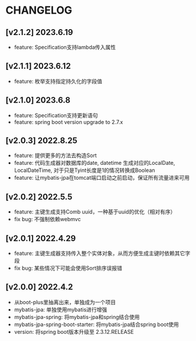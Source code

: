 # CHANGELOG

## [v2.1.2] 2023.6.19

* feature:  Specification支持lambda传入属性

## [v2.1.1] 2023.6.12

* feature:  枚举支持指定持久化的字段值

## [v2.1.0] 2023.6.8

* feature:  Specification支持更新语句
* feature:  spring boot version upgrade to 2.7.x

## [v2.0.3] 2022.8.25

* feature:  提供更多的方法去构造Sort
* feature:  代码生成器对数据库的date, datetime 生成对应的LocalDate, LocalDateTime, 对于只是Tyint长度是1的情况转换成Boolean
* feature:  让mybatis-jpa在tomcat端口启动之前启动，保证所有流量进来可用

## [v2.0.2] 2022.5.5

* feature:  主键生成支持Comb uuid，一种基于uuid的优化（相对有序）
* fix bug:  不强制依赖webmvc

## [v2.0.1] 2022.4.29

* feature:  主键生成器支持传入整个实体对象，从而方便生成主键时依赖其它字段
* fix bug:  某些情况下可能会使用Sort排序误报错

## [v2.0.0] 2022.4.2

* 从boot-plus里抽离出来，单独成为一个项目
* mybatis-jpa: 单独使用mybatis进行增强
* mybatis-jpa-spring: 将mybatis-jpa和spring结合使用
* mybatis-jpa-spring-boot-starter: 将mybatis-jpa结合spring boot使用
* version: 将spring boot版本升级至 2.3.12.RELEASE 

